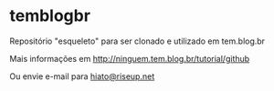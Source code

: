 temblogbr
=========

Repositório "esqueleto" para ser clonado e utilizado em tem.blog.br

Mais informações em http://ninguem.tem.blog.br/tutorial/github

Ou envie e-mail para hiato@riseup.net

